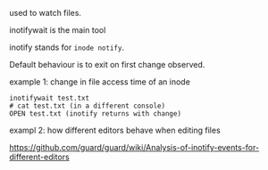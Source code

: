 used to watch files.

inotifywait is the main tool

inotify stands for `inode notify`.

Default behaviour is to exit on first change observed.

example 1:
change in file access time of an inode
```
inotifywait test.txt
# cat test.txt (in a different console)
OPEN test.txt (inotify returns with change)
```

exampl 2: how different editors behave when editing files

https://github.com/guard/guard/wiki/Analysis-of-inotify-events-for-different-editors